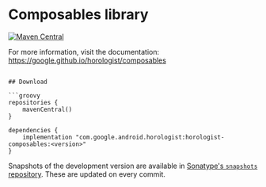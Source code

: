 # Composables library

[![Maven Central](https://img.shields.io/maven-central/v/com.google.android.horologist/horologist-composables)](https://search.maven.org/search?q=g:com.google.android.horologist)

For more information, visit the documentation: https://google.github.io/horologist/composables
```

## Download

```groovy
repositories {
    mavenCentral()
}

dependencies {
    implementation "com.google.android.horologist:horologist-composables:<version>"
}
```

Snapshots of the development version are available in [Sonatype's `snapshots` repository][snap]. These are updated on every commit.

[snap]: https://oss.sonatype.org/content/repositories/snapshots/com/google/android/horologist/horologist-composables/
